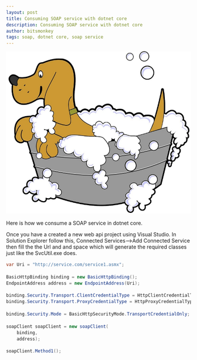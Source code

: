 ```yaml
---
layout: post
title: Consuming SOAP service with dotnet core
description: Consuming SOAP service with dotnet core
author: bitsmonkey
tags: soap, dotnet core, soap service
---
```


![Image by <a href="https://pixabay.com/users/Merio-1480566/?utm_source=link-attribution&amp;utm_medium=referral&amp;utm_campaign=image&amp;utm_content=990304">Merio</a> from <a href="https://pixabay.com/?utm_source=link-attribution&amp;utm_medium=referral&amp;utm_campaign=image&amp;utm_content=990304">Pixabay</a>](/../img/soapservice-dotnetcore.jpg)

Here is how we consume a SOAP service in dotnet core.

Once you have a created a new web api project using Visual Studio. In Solution Explorer follow this,
Connected Services-->Add Connected Service then fill the the Url and and space which will generate the required classes just like the SvcUtil.exe does.

```csharp
var Uri = "http://service.com/service1.asmx";

BasicHttpBinding binding = new BasicHttpBinding();
EndpointAddress address = new EndpointAddress(Uri);

binding.Security.Transport.ClientCredentialType = HttpClientCredentialType.Ntlm;
binding.Security.Transport.ProxyCredentialType = HttpProxyCredentialType.None;

binding.Security.Mode = BasicHttpSecurityMode.TransportCredentialOnly;

soapClient soapClient = new soapClient(
    binding,
    address);

soapClient.Method1();
```

